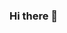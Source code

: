 ### Hi there 👋

<!--
**rafaelasantoslima/rafaelasantoslima** is a ✨ _special_ ✨ repository because its `README.md` (this file) appears on your GitHub profile.

Here are some ideas to get you started:

- 🔭 atualmente estou estudando no primeiro ano do ensino medio
- 🌱 estou estudando js
- 🤔 estou procurando ajuda com meus trabalhos escolares
- 📫 insta:_rafaelalimaa_  _privlimaa_
- 😄 Pronouns: ...
- ⚡ Fun fact: ...
-->
